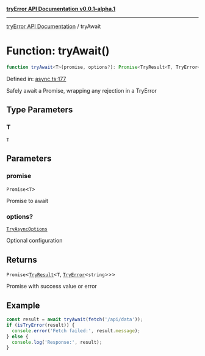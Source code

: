 [**tryError API Documentation v0.0.1-alpha.1**](../index.md)

***

[tryError API Documentation](../index.md) / tryAwait

# Function: tryAwait()

```ts
function tryAwait<T>(promise, options?): Promise<TryResult<T, TryError<string>>>;
```

Defined in: [async.ts:177](https://github.com/oconnorjohnson/tryError/blob/e3ae0308069a4fba073f4543d527ad76373db795/src/async.ts#L177)

Safely await a Promise, wrapping any rejection in a TryError

## Type Parameters

### T

`T`

## Parameters

### promise

`Promise`\<`T`\>

Promise to await

### options?

[`TryAsyncOptions`](../interfaces/TryAsyncOptions.md)

Optional configuration

## Returns

`Promise`\<[`TryResult`](../type-aliases/TryResult.md)\<`T`, [`TryError`](../interfaces/TryError.md)\<`string`\>\>\>

Promise<TryResult> with success value or error

## Example

```typescript
const result = await tryAwait(fetch('/api/data'));
if (isTryError(result)) {
  console.error('Fetch failed:', result.message);
} else {
  console.log('Response:', result);
}
```
